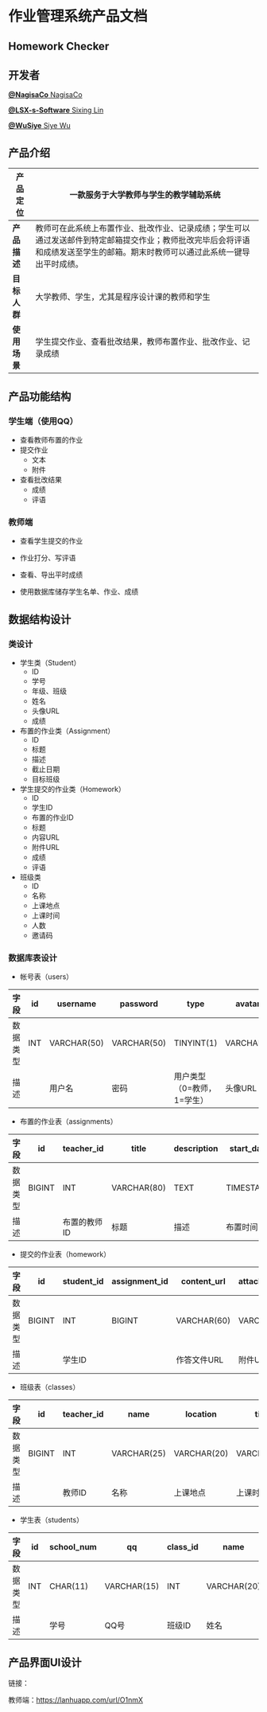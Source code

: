 # **作业管理系统产品文档**

## Homework Checker

## 开发者

[**@NagisaCo** NagisaCo](https://github.com/NagisaCo)

[**@LSX-s-Software** Sixing Lin](https://github.com/LSX-s-Software)

[**@WuSiye** Siye Wu](https://github.com/WuSiye)

## 产品介绍

| **产品定位** | 一款服务于大学教师与学生的教学辅助系统                       |
| ------------ | ------------------------------------------------------------ |
| **产品描述** | 教师可在此系统上布置作业、批改作业、记录成绩；学生可以通过发送邮件到特定邮箱提交作业；教师批改完毕后会将评语和成绩发送至学生的邮箱。期末时教师可以通过此系统一键导出平时成绩。 |
| **目标人群** | 大学教师、学生，尤其是程序设计课的教师和学生                 |
| **使用场景** | 学生提交作业、查看批改结果，教师布置作业、批改作业、记录成绩 |



## 产品功能结构

### **学生端**（使用QQ）

- 查看教师布置的作业
- 提交作业
  - 文本
  - 附件
- 查看批改结果
  - 成绩
  - 评语

### 教师端

- 查看学生提交的作业
- 作业打分、写评语
- 查看、导出平时成绩

- 使用数据库储存学生名单、作业、成绩



## 数据结构设计

### 类设计

- 学生类（Student）
  - ID
  - 学号
  - 年级、班级
  - 姓名
  - 头像URL
  - 成绩
- 布置的作业类（Assignment）
  - ID
  - 标题
  - 描述
  - 截止日期
  - 目标班级
- 学生提交的作业类（Homework）
  - ID
  - 学生ID
  - 布置的作业ID
  - 标题
  - 内容URL
  - 附件URL
  - 成绩
  - 评语
- 班级类
  - ID
  - 名称
  - 上课地点
  - 上课时间
  - 人数
  - 邀请码

### 数据库表设计

- 帐号表（users）

| 字段     | id   | username    | password    | type                       | avatar_url   |
| -------- | ---- | ----------- | ----------- | -------------------------- | ------------ |
| 数据类型 | INT  | VARCHAR(50) | VARCHAR(50) | TINYINT(1)                 | VARCHAR(100) |
| 描述     |      | 用户名      | 密码        | 用户类型（0=教师，1=学生） | 头像URL      |

- 布置的作业表（assignments）

| 字段     | id     | teacher_id   | title       | description | start_date | deadline  | class_id   |
| -------- | ------ | ------------ | ----------- | ----------- | ---------- | --------- | ---------- |
| 数据类型 | BIGINT | INT          | VARCHAR(80) | TEXT        | TIMESTAMP  | TIMESTAMP | INT        |
| 描述     |        | 布置的教师ID | 标题        | 描述        | 布置时间   | 截止时间  | 目标班级ID |

- 提交的作业表（homework）

| 字段     | id     | student_id | assignment_id | content_url | attachment_url | score    | comments |
| -------- | ------ | ---------- | ------------- | ----------- | -------------- | -------- | -------- |
| 数据类型 | BIGINT | INT        | BIGINT        | VARCHAR(60) | VARCHAR(60)    | SMALLINT | TEXT     |
| 描述     |        | 学生ID     |               | 作答文件URL | 附件URL        | 成绩     | 评语     |

- 班级表（classes）

| 字段     | id     | teacher_id | name        | location    | time        | code    | status             |
| -------- | ------ | ---------- | ----------- | ----------- | ----------- | ------- | ------------------ |
| 数据类型 | BIGINT | INT        | VARCHAR(25) | VARCHAR(20) | VARCHAR(10) | CHAR(4) | TINYINT(1)         |
| 描述     |        | 教师ID     | 名称        | 上课地点    | 上课时间    | 邀请码  | 0=未结课，1=已结课 |

- 学生表（students）

| 字段     | id   | school_num | qq          | class_id | name        | register_time |
| -------- | ---- | ---------- | ----------- | -------- | ----------- | ------------- |
| 数据类型 | INT  | CHAR(11)   | VARCHAR(15) | INT      | VARCHAR(20) | TIMESTAMP     |
| 描述     |      | 学号       | QQ号        | 班级ID   | 姓名        | 注册时间      |



## 产品界面UI设计

链接：

教师端：https://lanhuapp.com/url/O1nmX